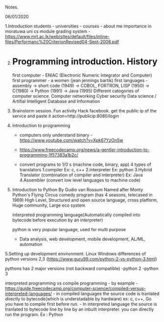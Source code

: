 Notes.

06/01/2020

1.Introduction
   students - universities - courses -
   about me
   importance in moratuwa uni cs module 
   grading system - https://www.mrt.ac.lk/web/sites/default/files/inline-files/Performanc%20CriterionRevised04-Sept-2008.pdf 
   

2. Programming introduction.
   History
   ========
   first computer - ENIAC (Electronic Numeric Integrator and Computer)
   first programmer - a women (jean jennings bartik)
   first languages - assembly -> short code (1949) -> COBOL, FORTRON, LISP (1950) -> C(1980) -> Python (1991) -> Java (1995)
   Different catogories of computer science.
    Computer networking
    Cyber security
    Data science / Artifial Intelligent
    Database and Information
    
 3. Brainstorm session.
    Fun activity
    Hack facebook. 
    get  the public ip of the servce and paste it action=http://publicip:8080/login
    
    
 4. Introduction to programming
      - computers only understand binary - https://www.youtube.com/watch?v=Xpk67YzOn5w
      - https://www.freecodecamp.org/news/a-gentler-introduction-to-programming-1f57383a1b2c/
      
      - convert programs to 1/0 s (machine code, binary, app) 
      4 types of translators
       1.compiler Ex: c,  c++
       2.interpreter Ex: python
       3.Hybrid Translator (combination of compiler and interpreter) Ex: Java
       4.Assembler (convert low level languages to machine code)
   
 4. Introduction to Python
    By Gudio van Rossum
    Named after Monty Python's Flying Circus comedy program (has 4 seasons, telecased in 1969)
    High Level, Structured and open source language, cross platform, Huge community, Large eco system
    
    interpreted programming language(Automatically compiled into bytecode before execution by an interpreter)
       
     python is very popular language, used for multi purpose
       - Data analysis, web development, mobile development, AL/ML, automation
            
    
 5.Setting up development environment.
   Linux
   Windows
   differences of python versions 2,3 (https://www.guru99.com/python-2-vs-python-3.html)
   
   pythons has 2 major versions (not backward compatible)
      -python 2
      -python 3
      
   interpreted programming vs compile programming
     - by example - https://guide.freecodecamp.org/computer-science/compiled-versus-interpreted-languages/
     - in compiled languages the source code is tranlated directly to bytecode(which is understadable by hardware)
      ex: c, c++, Go
      you have to compile first before run.
     - In interpreted language the source is tranlated to bytecode line by line by an inbuilt interpreter.
       you can directly run the program. Ex : Python
   
   
   
